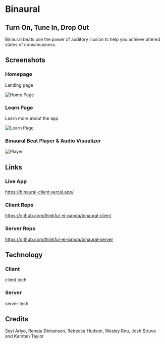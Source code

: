 # Binaural

## Turn On, Tune In, Drop Out

Binaural beats use the power of auditory illusion to help you achieve altered states of consciousness.

## Screenshots

### Homepage

Landing page

![Home Page](./screenshots/homepage.PNG "Home Page")

### Learn Page

Learn more about the app

![Learn Page](./screenshots/learnpage.PNG "Learn Page")

### Binaural Beat Player & Audio Visualizer

![Player](./screenshots/player.PNG "Player")

## Links

### Live App
https://binaural-client.vercel.app/

### Client Repo
https://github.com/thinkful-ei-panda/binaural-client

### Server Repo
https://github.com/thinkful-ei-panda/binaural-server

## Technology

### Client
client tech

### Server
server tech

## Credits
Seyi Ariyo, Renata Dickenson, Rebecca Hudson, Wesley Rou, Josh Struve and Karsten Taylor